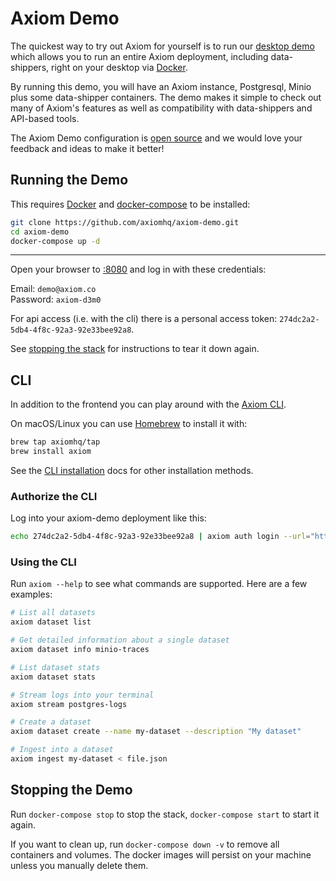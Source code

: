 
<div class="axi-header">
  <h1>Axiom Demo</h1>
</div>

The quickest way to try out Axiom for yourself is to run our [desktop demo](https://github.com/axiomhq/axiom-demo) which allows you to run an entire Axiom deployment, including data-shippers, right on your desktop via [Docker](https://docker.com).

By running this demo, you will have an Axiom instance, Postgresql, Minio plus some data-shipper containers. The demo makes it simple to check out many of Axiom's features as well as compatibility with data-shippers and API-based tools.

The Axiom Demo configuration is [open source](https://github.com/axiomhq/axiom-demo) and we would love your feedback and ideas to make it better!


## Running the Demo

This requires [Docker] and [docker-compose] to be installed:

```sh
git clone https://github.com/axiomhq/axiom-demo.git
cd axiom-demo
docker-compose up -d
```

---

Open your browser to [:8080] and log in with these
credentials:

Email: `demo@axiom.co`  
Password: `axiom-d3m0`

For api access (i.e. with the cli) there is a personal access token:
`274dc2a2-5db4-4f8c-92a3-92e33bee92a8`.

See [stopping the stack](#stopping-the-stack) for instructions to tear it down
again.

## CLI

In addition to the frontend you can play around with the
[Axiom CLI].

On macOS/Linux you can use [Homebrew] to install it with:

```sh
brew tap axiomhq/tap
brew install axiom
```

See the [CLI installation](https://github.com/axiomhq/cli) docs for other installation methods.

### Authorize the CLI

Log into your axiom-demo deployment like this:
```sh
echo 274dc2a2-5db4-4f8c-92a3-92e33bee92a8 | axiom auth login --url="http://localhost:8080" --alias="axiom-demo" --token-stdin --token-type personal -f
```

### Using the CLI

Run `axiom --help` to see what commands are supported. Here are a few examples:

```sh
# List all datasets
axiom dataset list

# Get detailed information about a single dataset
axiom dataset info minio-traces

# List dataset stats
axiom dataset stats

# Stream logs into your terminal
axiom stream postgres-logs

# Create a dataset
axiom dataset create --name my-dataset --description "My dataset"

# Ingest into a dataset
axiom ingest my-dataset < file.json
```

## Stopping the Demo

Run `docker-compose stop` to stop the stack, `docker-compose start` to start
it again.

If you want to clean up, run `docker-compose down -v` to remove all containers
and volumes. The docker images will persist on your machine unless you manually
delete them.

[Docker]: https://docs.docker.com/engine/install/
[docker-compose]: https://docs.docker.com/compose/install/
[Homebrew]: https://brew.sh
[Axiom CLI]: https://github.com/axiomhq/cli
[CLI installation]: https://github.com/axiomhq/cli#installation
[:8080]: http://localhost:8080
